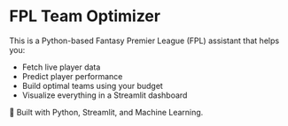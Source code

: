 # FPL Team Optimizer

This is a Python-based Fantasy Premier League (FPL) assistant that helps you:

- Fetch live player data
- Predict player performance
- Build optimal teams using your budget
- Visualize everything in a Streamlit dashboard

🚀 Built with Python, Streamlit, and Machine Learning.
